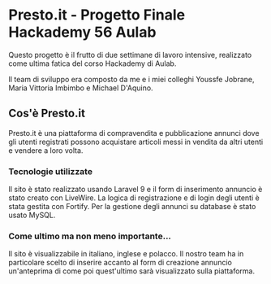 # Presto.it - Progetto Finale Hackademy 56 Aulab

Questo progetto è il frutto di due settimane di lavoro intensive, realizzato come ultima fatica del corso Hackademy di Aulab.

Il team di sviluppo era composto da me e i miei colleghi Youssfe Jobrane, Maria Vittoria Imbimbo e Michael D'Aquino.

## Cos'è Presto.it

Presto.it è una piattaforma di compravendita e pubblicazione annunci dove gli utenti registrati possono acquistare articoli messi in vendita da altri utenti e vendere a loro volta.

### Tecnologie utilizzate

Il sito è stato realizzato usando Laravel 9 e il form di inserimento annuncio è stato creato con LiveWire. La logica di registrazione e di login degli utenti è stata gestita con Fortify. Per la gestione degli annunci su database è stato usato MySQL.

### Come ultimo ma non meno importante...

Il sito è visualizzabile in italiano, inglese e polacco. Il nostro team ha in particolare scelto di inserire accanto al form di creazione annuncio un'anteprima di come poi quest'ultimo sarà visualizzato sulla piattaforma.
